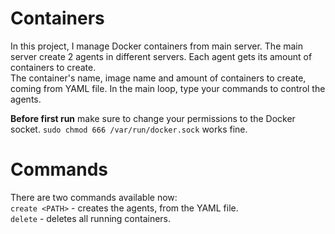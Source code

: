 # Containers
In this project, I manage Docker containers from main server. The main server create 2 agents in different servers. Each agent gets its amount of containers to create.  
The container's name, image name and amount of containers to create, coming from YAML file. In the main loop, type your commands to control the agents.

**Before first run** make sure to change your permissions to the Docker socket. ```sudo chmod 666 /var/run/docker.sock``` works fine.

# Commands
There are two commands available now:  
```create <PATH>``` - creates the agents, from the YAML file.  
``` delete ``` - deletes all running containers.
